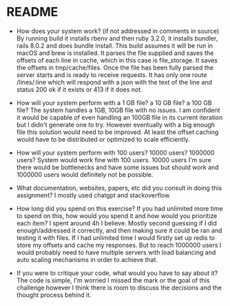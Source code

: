 # README

* How does your system work? (if not addressed in comments in source)
    By running build it installs rbenv and then ruby 3.2.0, it installs bundler, rails 8.0.2 and does bundle install.
    This build assumes it will be run in macOS and brew is installed.
    It parses the file supplied and saves the offsets of each line in cache, which in this case is file_storage.
    It saves the offsets in tmp/cache/files. Once the file has been fully parsed the server starts and is ready to receive requests.
    It has only one route /lines/:line which will respond with a json with the text of the line and status 200 ok if it exists or 413 if it does not.

* How will your system perform with a 1 GB file? a 10 GB file? a 100 GB file?
    The system handles a 1GB, 10GB file with no issues. I am confident it would be capable of even handling an 100GB file in its current iteration but I didn't generate one to try. However eventually with a big enough file this solution would need to be improved.
    At least the offset caching would have to be distributed or optimized to scale efficiently.

* How will your system perform with 100 users? 10000 users? 1000000 users?
    System would work fine with 100 users. 10000 users I'm sure there would be bottlenecks and have some issues but should work and 1000000 users would definitely not be possible.

* What documentation, websites, papers, etc did you consult in doing this assignment?
    I mostly used chatgpt and stackoverflow.

* How long did you spend on this exercise? If you had unlimited more time to spend on this, how would you spend it and how would you prioritize each item?
    I spent around 4h I believe. Mostly second guessing if I did enough/addressed it correctly, and then making sure it could be ran and testing it with files. If I had unlimited time I would firstly set up redis to store my offsets and cache my responses. 
    But to reach 1000000 users I would probably need to have multiple servers with load balancing and auto scaling mechanisms in order to achieve that.

* If you were to critique your code, what would you have to say about it?
    The code is simple, I'm worried I missed the mark or the goal of this challenge however I think there is room to discuss the decisions and the thought process behind it.
